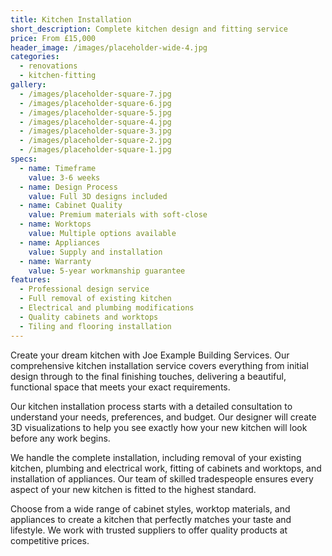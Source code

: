 ```yaml
---
title: Kitchen Installation
short_description: Complete kitchen design and fitting service
price: From £15,000
header_image: /images/placeholder-wide-4.jpg
categories:
  - renovations
  - kitchen-fitting
gallery:
  - /images/placeholder-square-7.jpg
  - /images/placeholder-square-6.jpg
  - /images/placeholder-square-5.jpg
  - /images/placeholder-square-4.jpg
  - /images/placeholder-square-3.jpg
  - /images/placeholder-square-2.jpg
  - /images/placeholder-square-1.jpg
specs:
  - name: Timeframe
    value: 3-6 weeks
  - name: Design Process
    value: Full 3D designs included
  - name: Cabinet Quality
    value: Premium materials with soft-close
  - name: Worktops
    value: Multiple options available
  - name: Appliances
    value: Supply and installation
  - name: Warranty
    value: 5-year workmanship guarantee
features:
  - Professional design service
  - Full removal of existing kitchen
  - Electrical and plumbing modifications
  - Quality cabinets and worktops
  - Tiling and flooring installation
---
```


Create your dream kitchen with Joe Example Building Services. Our comprehensive kitchen installation service covers everything from initial design through to the final finishing touches, delivering a beautiful, functional space that meets your exact requirements.

Our kitchen installation process starts with a detailed consultation to understand your needs, preferences, and budget. Our designer will create 3D visualizations to help you see exactly how your new kitchen will look before any work begins.

We handle the complete installation, including removal of your existing kitchen, plumbing and electrical work, fitting of cabinets and worktops, and installation of appliances. Our team of skilled tradespeople ensures every aspect of your new kitchen is fitted to the highest standard.

Choose from a wide range of cabinet styles, worktop materials, and appliances to create a kitchen that perfectly matches your taste and lifestyle. We work with trusted suppliers to offer quality products at competitive prices.
